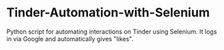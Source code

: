 # Tinder-Automation-with-Selenium
Python script for automating interactions on Tinder using Selenium. It logs in via Google and automatically gives "likes".
